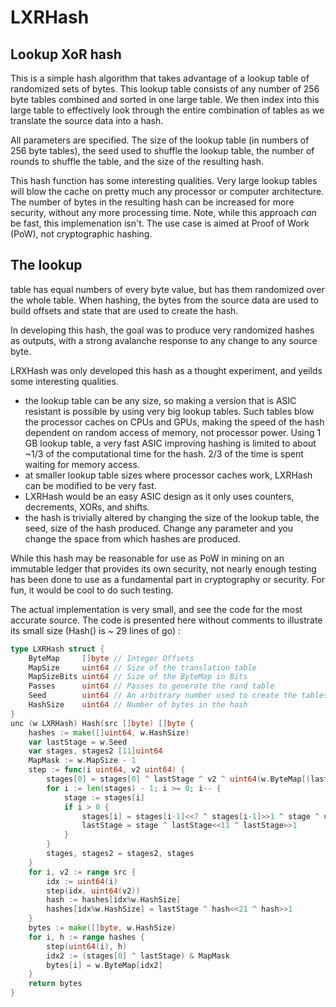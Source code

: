 # LXRHash
Lookup XoR hash
---------
This is a simple hash algorithm that takes advantage of a lookup table of randomized sets of bytes.  This lookup table 
consists of any number of 256 byte tables combined and sorted in one large table.  We then index into this large 
table to effectively look through the entire combination of tables as we translate the source data into a hash.

All parameters are specified.  The size of the lookup table (in numbers of 256 byte tables), the seed used to shuffle
the lookup table, the number of rounds to shuffle the table, and the size of the resulting hash.

This hash function has some interesting qualities.  Very large lookup tables will blow the cache on pretty much any 
processor or computer architecture. The number of bytes in the resulting hash can be increased for more security, without any more processing time.  Note, while this approach *can* be fast, this implemenation isn't.  The use case is aimed at Proof of Work (PoW), not cryptographic hashing.
  
The lookup 
-------
table has equal numbers of every byte value, but has them randomized over the whole table.  When hashing, the bytes from 
the source data are used to build offsets and state that are used to create the hash.

In developing this hash, the goal was to produce very randomized hashes as outputs, with a strong avalanche response to 
any change to any source byte.

LRXHash was only developed this hash as a thought experiment, and yeilds some interesting qualities.

* the lookup table can be any size, so making a version that is ASIC resistant is possible by using very big lookup tables.  Such tables blow the processor caches on CPUs and GPUs, making the speed of the hash dependent on random access of memory, not processor power.  Using 1 GB lookup table, a very fast ASIC improving hashing is limited to about ~1/3 of the computational time for the hash.  2/3 of the time is spent waiting for memory access.  
* at smaller lookup table sizes where processor caches work, LXRHash can be modified to be very fast.
* LXRHash would be an easy ASIC design as it only uses counters, decrements, XORs, and shifts. 
* the hash is trivially altered by changing the size of the lookup table, the seed, size of the hash produced. Change any parameter and you change the space from which hashes are produced.

While this hash may be reasonable for use as PoW in mining on an immutable ledger that provides its own security, 
not nearly enough testing has been done to use as a fundamental part in cryptography or security.  For fun, it 
would be cool to do such testing.

The actual implementation is very small, and see the code for the most accurate source. The code is presented here without comments to illustrate its small size (Hash() is ~ 29 lines of go) :
```go
type LXRHash struct {
	ByteMap     []byte // Integer Offsets
	MapSize     uint64 // Size of the translation table
	MapSizeBits uint64 // Size of the ByteMap in Bits
	Passes      uint64 // Passes to generate the rand table
	Seed        uint64 // An arbitrary number used to create the tables.
	HashSize    uint64 // Number of bytes in the hash
}
unc (w LXRHash) Hash(src []byte) []byte {
	hashes := make([]uint64, w.HashSize)
	var lastStage = w.Seed
	var stages, stages2 [11]uint64
	MapMask := w.MapSize - 1
	step := func(i uint64, v2 uint64) {
		stages[0] = stages[0] ^ lastStage ^ v2 ^ uint64(w.ByteMap[(lastStage^v2<<9)%w.MapSize])<<4
		for i := len(stages) - 1; i >= 0; i-- {
			stage := stages[i]
			if i > 0 {
				stages[i] = stages[i-1]<<7 ^ stages[i-1]>>1 ^ stage ^ uint64(w.ByteMap[(stage^v2<<9)&MapMask])<<16
				lastStage = stage ^ lastStage<<11 ^ lastStage>>1
			}
		}
		stages, stages2 = stages2, stages
	}
	for i, v2 := range src {
		idx := uint64(i)
		step(idx, uint64(v2))
		hash := hashes[idx%w.HashSize]
		hashes[idx%w.HashSize] = lastStage ^ hash<<21 ^ hash>>1
	}
	bytes := make([]byte, w.HashSize)
	for i, h := range hashes {
		step(uint64(i), h)
		idx2 := (stages[0] ^ lastStage) & MapMask
		bytes[i] = w.ByteMap[idx2]
	}
	return bytes
}
```

